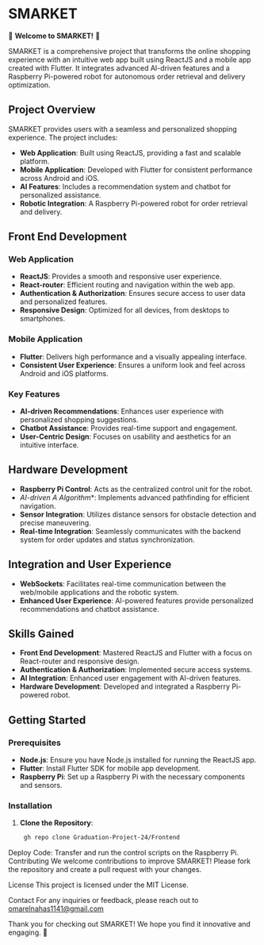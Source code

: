 # SMARKET

🚀 **Welcome to SMARKET!** 🚀

SMARKET is a comprehensive project that transforms the online shopping experience with an intuitive web app built using ReactJS and a mobile app created with Flutter. It integrates advanced AI-driven features and a Raspberry Pi-powered robot for autonomous order retrieval and delivery optimization.

## Project Overview

SMARKET provides users with a seamless and personalized shopping experience. The project includes:
- **Web Application**: Built using ReactJS, providing a fast and scalable platform.
- **Mobile Application**: Developed with Flutter for consistent performance across Android and iOS.
- **AI Features**: Includes a recommendation system and chatbot for personalized assistance.
- **Robotic Integration**: A Raspberry Pi-powered robot for order retrieval and delivery.

## Front End Development

### Web Application

- **ReactJS**: Provides a smooth and responsive user experience.
- **React-router**: Efficient routing and navigation within the web app.
- **Authentication & Authorization**: Ensures secure access to user data and personalized features.
- **Responsive Design**: Optimized for all devices, from desktops to smartphones.

### Mobile Application

- **Flutter**: Delivers high performance and a visually appealing interface.
- **Consistent User Experience**: Ensures a uniform look and feel across Android and iOS platforms.

### Key Features

- **AI-driven Recommendations**: Enhances user experience with personalized shopping suggestions.
- **Chatbot Assistance**: Provides real-time support and engagement.
- **User-Centric Design**: Focuses on usability and aesthetics for an intuitive interface.

## Hardware Development

- **Raspberry Pi Control**: Acts as the centralized control unit for the robot.
- **AI-driven A* Algorithm**: Implements advanced pathfinding for efficient navigation.
- **Sensor Integration**: Utilizes distance sensors for obstacle detection and precise maneuvering.
- **Real-time Integration**: Seamlessly communicates with the backend system for order updates and status synchronization.

## Integration and User Experience

- **WebSockets**: Facilitates real-time communication between the web/mobile applications and the robotic system.
- **Enhanced User Experience**: AI-powered features provide personalized recommendations and chatbot assistance.

## Skills Gained

- **Front End Development**: Mastered ReactJS and Flutter with a focus on React-router and responsive design.
- **Authentication & Authorization**: Implemented secure access systems.
- **AI Integration**: Enhanced user engagement with AI-driven features.
- **Hardware Development**: Developed and integrated a Raspberry Pi-powered robot.

## Getting Started

### Prerequisites

- **Node.js**: Ensure you have Node.js installed for running the ReactJS app.
- **Flutter**: Install Flutter SDK for mobile app development.
- **Raspberry Pi**: Set up a Raspberry Pi with the necessary components and sensors.

### Installation

1. **Clone the Repository**:
   ```bash
    gh repo clone Graduation-Project-24/Frontend

Deploy Code: Transfer and run the control scripts on the Raspberry Pi.
Contributing
We welcome contributions to improve SMARKET! Please fork the repository and create a pull request with your changes.

License
This project is licensed under the MIT License.

Contact
For any inquiries or feedback, please reach out to omarelnahas1141@gmail.com

Thank you for checking out SMARKET! We hope you find it innovative and engaging. 🚀